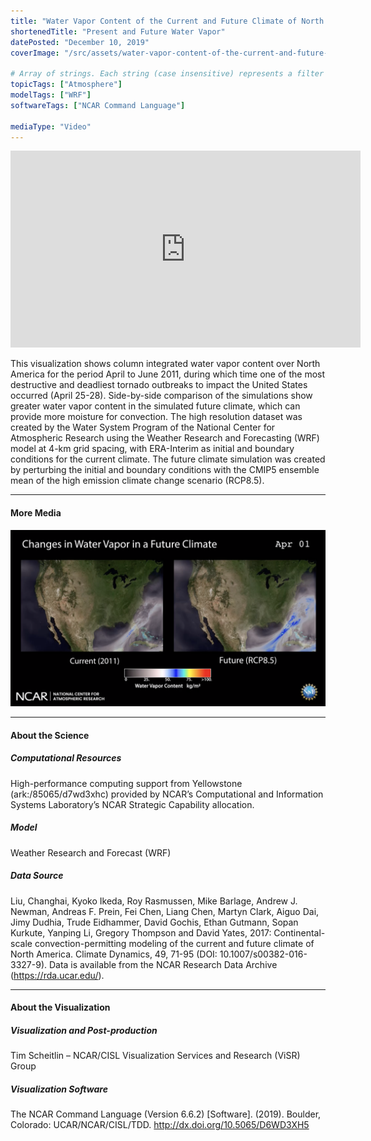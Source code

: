 ```yaml
---
title: "Water Vapor Content of the Current and Future Climate of North America"
shortenedTitle: "Present and Future Water Vapor"
datePosted: "December 10, 2019"
coverImage: "/src/assets/water-vapor-content-of-the-current-and-future-climate-of-north-america.png"

# Array of strings. Each string (case insensitive) represents a filter from the front page. Tags that do not correspond to a current filter will be ignored for filtering.
topicTags: ["Atmosphere"]
modelTags: ["WRF"]
softwareTags: ["NCAR Command Language"]

mediaType: "Video"
---
```


<iframe width="560" height="315" src="https://www.youtube.com/embed/vcubuAd-3D4?si=bklpqCBRnH5GOoZg" title="YouTube video player" frameborder="0" allow="accelerometer; autoplay; clipboard-write; encrypted-media; gyroscope; picture-in-picture; web-share" referrerpolicy="strict-origin-when-cross-origin" allowfullscreen></iframe>

This visualization shows column integrated water vapor content over North America for the period April to June 2011, during which time one of the most destructive and deadliest tornado outbreaks to impact the United States occurred (April 25-28). Side-by-side comparison of the simulations show greater water vapor content in the simulated future climate, which can provide more moisture for convection. The high resolution dataset was created by the Water System Program of the National Center for Atmospheric Research using the Weather Research and Forecasting (WRF) model at 4-km grid spacing, with ERA-Interim as initial and boundary conditions for the current climate. The future climate simulation was created by perturbing the initial and boundary conditions with the CMIP5 ensemble mean of the high emission climate change scenario (RCP8.5).

___
#### More Media

![Water Vapor Content of the Current and Future Climate of North America.](../../assets/water-vapor-content-of-the-current-and-future-climate-of-north-america.png)

___

#### About the Science

##### Computational Resources

High-performance computing support from Yellowstone (ark:/85065/d7wd3xhc) provided by NCAR’s Computational and Information Systems Laboratory’s NCAR Strategic Capability allocation.

##### Model

Weather Research and Forecast (WRF)

##### Data Source

Liu, Changhai, Kyoko Ikeda, Roy Rasmussen, Mike Barlage, Andrew J. Newman, Andreas F. Prein, Fei Chen, Liang Chen, Martyn Clark, Aiguo Dai, Jimy Dudhia, Trude Eidhammer, David Gochis, Ethan Gutmann, Sopan Kurkute, Yanping Li, Gregory Thompson and David Yates, 2017: Continental-scale convection-permitting modeling of the current and future climate of North America. Climate Dynamics, 49, 71-95 (DOI: 10.1007/s00382-016-3327-9). Data is available from the NCAR Research Data Archive (https://rda.ucar.edu/).

___

#### About the Visualization

##### Visualization and Post-production

Tim Scheitlin – NCAR/CISL Visualization Services and Research (ViSR) Group

##### Visualization Software

The NCAR Command Language (Version 6.6.2) [Software]. (2019). 
  Boulder, Colorado: UCAR/NCAR/CISL/TDD. http://dx.doi.org/10.5065/D6WD3XH5
